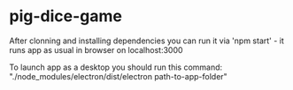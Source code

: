 # pig-dice-game
After clonning and installing dependencies you can run it via 'npm start' - it runs app as usual in browser on localhost:3000

To launch app as a desktop you should run this command: "./node_modules/electron/dist/electron path-to-app-folder"